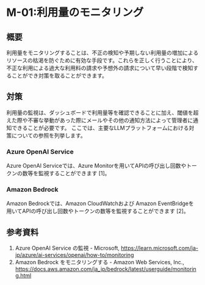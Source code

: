 # M-01:利用量のモニタリング
## 概要
利用量をモニタリングすることは、不正の検知や予期しない利用量の増加によるリソースの枯渇を防ぐために有効な手段です。これらを正しく行うことにより、不正な利用による過大な利用料の請求や予想外の請求について早い段階で検知することができ対策を取ることができます。

## 対策
利用量の監視は、ダッシュボードで利用量等を確認できることに加え、閾値を超えた際や不審な挙動があった際にメールやその他の通知方法によって管理者に通知できることが必要です。
ここでは、主要なLLMプラットフォームにおける対策についての参照を列挙します。

### Azure OpenAI Service
Azure OpenAI Serviceでは、Azure Monitorを用いてAPIの呼び出し回数やトークンの数等を監視することができます [1]。

### Amazon Bedrock
Amazon Bedrockでは、Amazon CloudWatchおよび Amazon EventBridgeを用いてAPIの呼び出し回数やトークンの数等を監視することができます [2]。

## 参考資料
1. Azure OpenAI Service の監視 - Microsoft, https://learn.microsoft.com/ja-jp/azure/ai-services/openai/how-to/monitoring
1. Amazon Bedrock をモニタリングする - Amazon Web Services, Inc., https://docs.aws.amazon.com/ja_jp/bedrock/latest/userguide/monitoring.html
